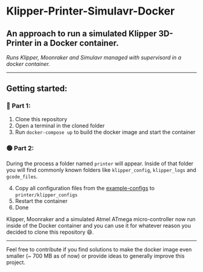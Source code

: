 # Klipper-Printer-Simulavr-Docker

## **An approach to run a simulated Klipper 3D-Printer in a Docker container.**

_Runs Klipper, Moonraker and Simulavr managed with supervisord in a docker container._

---

## Getting started:
### 🔵 Part 1:
1. Clone this repository
2. Open a terminal in the cloned folder
3. Run `docker-compose up` to build the docker image and start the container

### 🟢 Part 2:
During the process a folder named `printer` will appear. Inside of that folder you will find commonly known folders like `klipper_config`, `klipper_logs` and `gcode_files`.

4. Copy all configuration files from the [example-configs](example-configs) to `printer/klipper_configs`
5. Restart the container
6. Done

Klipper, Moonraker and a simulated Atmel ATmega micro-controller now run inside of the Docker container and you can use it for whatever reason you decided to clone this repository 😄.

---

Feel free to contribute if you find solutions to make the docker image even smaller (~ 700 MB as of now) or provide ideas to generally improve this project.